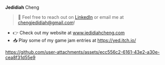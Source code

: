 **Jedidiah** Cheng 

> 💬 Feel free to reach out on [LinkedIn](https://www.linkedin.com/in/jedidiah-cheng-b1b72095/) or email me at chengjedidiah@gmail.com!

- 👉 Check out my website at www.jedidiahcheng.com
- 📥 Play some of my game jam entries at https://yed.itch.io/

https://github.com/user-attachments/assets/ecc556c2-6161-43e2-a30e-cea8f31d55e9

<!--
**jedidiahC/jedidiahC** is a ✨ _special_ ✨ repository because its `README.md` (this file) appears on your GitHub profile.

Here are some ideas to get you started:

- 🔭 I’m currently working on ...
- 🌱 I’m currently learning ...
- 👯 I’m looking to collaborate on ...
- 🤔 I’m looking for help with ...
- 💬 Ask me about ...
- 📫 How to reach me: ...
- 😄 Pronouns: ...
- ⚡ Fun fact: ...
-->

